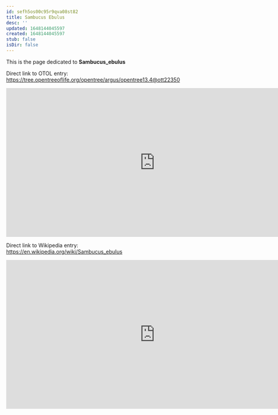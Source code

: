 ```yaml
---
id: sefh5os00c95r9qva08st82
title: Sambucus Ebulus
desc: ''
updated: 1648144045597
created: 1648144045597
stub: false
isDir: false
---
```

This is the page dedicated to **Sambucus_ebulus**


Direct link to OTOL entry: https://tree.opentreeoflife.org/opentree/argus/opentree13.4@ott22350



<html>
    <body>
    <iframe src="https://tree.opentreeoflife.org/opentree/argus/opentree13.4@ott22350"
    width="800" height="400" frameborder="0" allowfullscreen> </iframe>
    </body>
</html>
    


Direct link to Wikipedia entry: https://en.wikipedia.org/wiki/Sambucus_ebulus



<html>
    <body>
    <iframe src="https://en.wikipedia.org/wiki/Sambucus_ebulus"
    width="800" height="400" frameborder="0" allowfullscreen> </iframe>
    </body>
</html>
    
